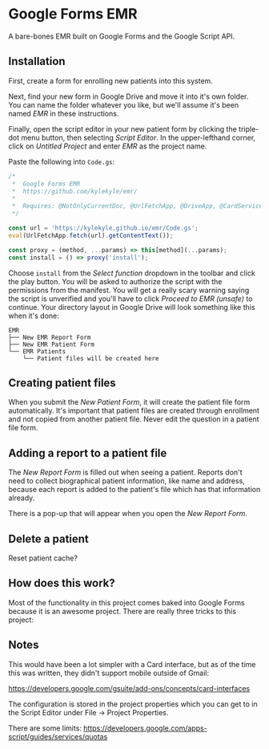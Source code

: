 # Google Forms EMR

A bare-bones EMR built on Google Forms and the Google Script API. 

## Installation

First, create a form for enrolling new patients into this system. 

Next, find your new form in Google Drive and move it into it's own folder. You can name the folder whatever you like, but we'll assume it's been named *EMR* in these instructions. 

Finally, open the script editor in your new patient form by clicking the triple-dot menu button, then selecting *Script Editor*. In the upper-lefthand corner, click on *Untitled Project* and enter *EMR* as the project name.

Paste the following into `Code.gs`:

```javascript
/*  
 *  Google Forms EMR
 *  https://github.com/kylekyle/emr/
 * 
 *  Requires: @NotOnlyCurrentDoc, @UrlFetchApp, @DriveApp, @CardService
 */

const url = 'https://kylekyle.github.io/emr/Code.gs';
eval(UrlFetchApp.fetch(url).getContentText());

const proxy = (method, ...params) => this[method](...params);
const install = () => proxy('install');
```

Choose `install` from the *Select function* dropdown in the toolbar and click the play button. You will be asked to authorize the script with the permissions from the manifest. You will get a really scary warning saying the script is unverified and you'll have to click *Proceed to EMR (unsafe)* to continue. Your directory layout in Google Drive will look something like this when it's done:

```text
EMR
├── New EMR Report Form
├── New EMR Patient Form 
└── EMR Patients
    └── Patient files will be created here
```

## Creating patient files

When you submit the *New Patient Form*, it will create the patient file form automatically. It's important that patient files are created through enrollment and not copied from another patient file. Never edit the question in a patient file form.

## Adding a report to a patient file

The *New Report Form* is filled out when seeing a patient. Reports don't need to collect biographical patient information, like name and address, because each report is added to the patient's file which has that information already. 

There is a pop-up that will appear when you open the *New Report Form*. 

## Delete a patient

Reset patient cache?

## How does this work?

Most of the functionality in this project comes baked into Google Forms because it is an awesome project. There are really three tricks to this project:

## Notes

This would have been a lot simpler with a Card interface, but as of the time this was written, they didn't support mobile outside of Gmail:

https://developers.google.com/gsuite/add-ons/concepts/card-interfaces

The configuration is stored in the project properties which you can get to in the Script Editor under File -> Project Properties. 

There are some limits: https://developers.google.com/apps-script/guides/services/quotas